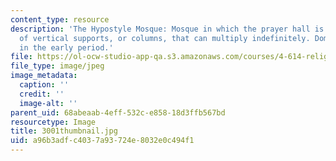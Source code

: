 ```yaml
---
content_type: resource
description: 'The Hypostyle Mosque: Mosque in which the prayer hall is formed of rows
  of vertical supports, or columns, that can multiply indefinitely. Dominant type
  in the early period.'
file: https://ol-ocw-studio-app-qa.s3.amazonaws.com/courses/4-614-religious-architecture-and-islamic-cultures-fall-2002/a96b3adfc4037a93724e8032e0c494f1_3001thumbnail.jpg
file_type: image/jpeg
image_metadata:
  caption: ''
  credit: ''
  image-alt: ''
parent_uid: 68abeaab-4eff-532c-e858-18d3ffb567bd
resourcetype: Image
title: 3001thumbnail.jpg
uid: a96b3adf-c403-7a93-724e-8032e0c494f1
---
```

